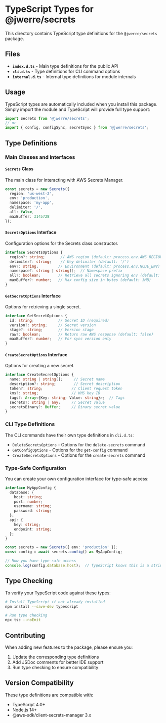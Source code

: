 # TypeScript Types for @jwerre/secrets

This directory contains TypeScript type definitions for the `@jwerre/secrets` package.

## Files

- **`index.d.ts`** - Main type definitions for the public API
- **`cli.d.ts`** - Type definitions for CLI command options
- **`internal.d.ts`** - Internal type definitions for module internals

## Usage

TypeScript types are automatically included when you install this package. Simply import the module and TypeScript will provide full type support:

```typescript
import Secrets from '@jwerre/secrets';
// or
import { config, configSync, secretSync } from '@jwerre/secrets';
```

## Type Definitions

### Main Classes and Interfaces

#### `Secrets` Class
The main class for interacting with AWS Secrets Manager.

```typescript
const secrets = new Secrets({
  region: 'us-west-2',
  env: 'production',
  namespace: 'my-app',
  delimiter: '/',
  all: false,
  maxBuffer: 3145728
});
```

#### `SecretsOptions` Interface
Configuration options for the Secrets class constructor.

```typescript
interface SecretsOptions {
  region?: string;       // AWS region (default: process.env.AWS_REGION || 'us-west-2')
  delimiter?: string;    // Key delimiter (default: '/')
  env?: string;         // Environment (default: process.env.NODE_ENV)
  namespace?: string | string[];  // Namespace prefix
  all?: boolean;        // Retrieve all secrets ignoring env (default: false)
  maxBuffer?: number;   // Max config size in bytes (default: 3MB)
}
```

#### `GetSecretOptions` Interface
Options for retrieving a single secret.

```typescript
interface GetSecretOptions {
  id: string;           // Secret ID (required)
  version?: string;     // Secret version
  stage?: string;       // Version stage
  raw?: boolean;        // Return raw AWS response (default: false)
  maxBuffer?: number;   // For sync version only
}
```

#### `CreateSecretOptions` Interface
Options for creating a new secret.

```typescript
interface CreateSecretOptions {
  name: string | string[];     // Secret name
  description?: string;        // Secret description
  token?: string;             // Client request token
  kms?: string;               // KMS key ID
  tags?: Array<{Key: string; Value: string}>;  // Tags
  secrets?: string | any;     // Secret value
  secretsBinary?: Buffer;     // Binary secret value
}
```

### CLI Type Definitions

The CLI commands have their own type definitions in `cli.d.ts`:

- `DeleteSecretsOptions` - Options for the `delete-secrets` command
- `GetConfigOptions` - Options for the `get-config` command
- `CreateSecretsOptions` - Options for the `create-secrets` command

### Type-Safe Configuration

You can create your own configuration interface for type-safe access:

```typescript
interface MyAppConfig {
  database: {
    host: string;
    port: number;
    username: string;
    password: string;
  };
  api: {
    key: string;
    endpoint: string;
  };
}

const secrets = new Secrets({ env: 'production' });
const config = await secrets.config() as MyAppConfig;

// Now you have type-safe access
console.log(config.database.host);  // TypeScript knows this is a string
```


## Type Checking

To verify your TypeScript code against these types:

```bash
# Install TypeScript if not already installed
npm install --save-dev typescript

# Run type checking
npx tsc --noEmit
```

## Contributing

When adding new features to the package, please ensure you:

1. Update the corresponding type definitions
2. Add JSDoc comments for better IDE support
4. Run type checking to ensure compatibility

## Version Compatibility

These type definitions are compatible with:
- TypeScript 4.0+
- Node.js 14+
- @aws-sdk/client-secrets-manager 3.x
